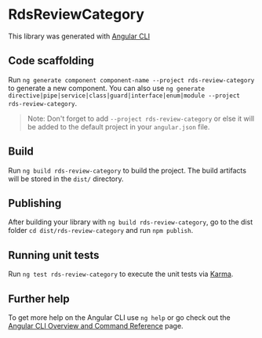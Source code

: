 # RdsReviewCategory

This library was generated with [Angular CLI](https://github.com/angular/angular-cli)

## Code scaffolding

Run `ng generate component component-name --project rds-review-category` to generate a new component. You can also use `ng generate directive|pipe|service|class|guard|interface|enum|module --project rds-review-category`.
> Note: Don't forget to add `--project rds-review-category` or else it will be added to the default project in your `angular.json` file. 

## Build

Run `ng build rds-review-category` to build the project. The build artifacts will be stored in the `dist/` directory.

## Publishing

After building your library with `ng build rds-review-category`, go to the dist folder `cd dist/rds-review-category` and run `npm publish`.

## Running unit tests

Run `ng test rds-review-category` to execute the unit tests via [Karma](https://karma-runner.github.io).

## Further help

To get more help on the Angular CLI use `ng help` or go check out the [Angular CLI Overview and Command Reference](https://angular.io/cli) page.
